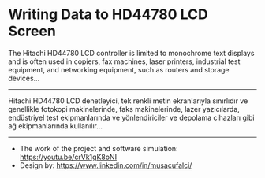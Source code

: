 # Writing Data to HD44780 LCD Screen

  The Hitachi HD44780 LCD controller is limited to monochrome text displays and is often used in copiers, fax machines, laser printers, industrial test equipment, and networking equipment, such as routers and storage devices...
  _______________________________________________________________________________________________________________________________________________________________________
  
Hitachi HD44780 LCD denetleyici, tek renkli metin ekranlarıyla sınırlıdır ve genellikle fotokopi makinelerinde, faks makinelerinde, lazer yazıcılarda, endüstriyel test ekipmanlarında ve yönlendiriciler ve depolama cihazları gibi ağ ekipmanlarında kullanılır...
_______________________________________________________________________________________________________________________________________________________________________
- The work of the project and software simulation: https://youtu.be/crVk1gK8oNI
- Design by: https://www.linkedin.com/in/musacufalci/
